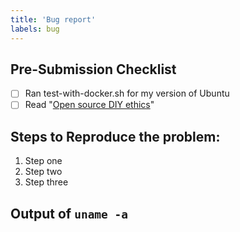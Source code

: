 ```yaml
---
title: 'Bug report'
labels: bug
---
```


## Pre-Submission Checklist

- [ ] Ran test-with-docker.sh for my version of Ubuntu
- [ ] Read "[Open source DIY ethics](https://arp242.net/weblog/diy.html)"

## Steps to Reproduce the problem:

  1. Step one
  2. Step two
  3. Step three

## Output of `uname -a`
